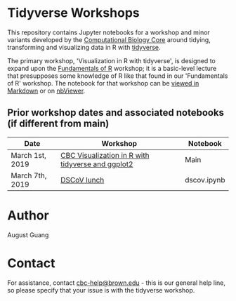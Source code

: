 # Tidyverse Workshops

This repository contains Jupyter notebooks for a workshop and minor variants developed by the [Computational Biology Core](http://cbc.brown.edu/) around tidying, transforming and visualizing data in R with [tidyverse](https://www.tidyverse.org/).

The primary workshop, 'Visualization in R with tidyverse', is designed to expand upon the [Fundamentals of R](https://compbiocore.github.io/r-workshop-1/) workshop; it is a basic-level lecture that presupposes some knowledge of R like that found in our 'Fundamentals of R' workshop. The notebook for that workshop can be [viewed in Markdown](https://compbiocore.github.io/tidyverse-workshop/workshop/) or on [nbViewer](https://nbviewer.jupyter.org/github/compbiocore/tidyverse-workshop/blob/master/notebooks/workshop.ipynb).



## Prior workshop dates and associated notebooks (if different from main)

| Date | Workshop | Notebook
|---|---|---
| March 1st, 2019 | [CBC Visualization in R with tidyverse and ggplot2](https://events.brown.edu/cobre/view/event/date/20190301/event_id/108625) | Main
| March 7th, 2019 | [DSCoV lunch](https://events.brown.edu/brain-science/view/event/event_id/112166) | dscov.ipynb

# Author

August Guang

# Contact

For assistance, contact cbc-help@brown.edu - this is our general help line, so please specify that your issue is with the tidyverse workshop.